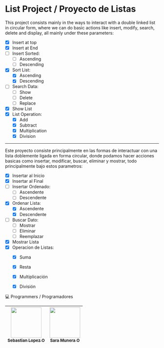 # List Project / Proyecto de Listas 

This project consists mainly in the ways to interact with a double linked list in circular form, where we can do basic actions like insert, modify, search, delete and display, all mainly under these parameters:

- [x] Insert at top
- [x] Insert at End
- [ ] Insert Sorted:
  - [ ] Ascending
  - [ ] Descending
- [x] Sort List:
  - [x] Ascending
  - [x] Descending
- [ ] Search Data:
  - [ ] Show
  - [ ] Delete
  - [ ] Replace
- [x] Show List
- [x] List Operation:
  - [x] Add
  - [x] Subtract
  - [x] Multiplication
  - [x] Division

---

Este proyecto consiste principalmente en las formas de interactuar con una lista doblemente ligada en forma circular, donde podamos hacer acciones basicas como insertar, modificar, buscar, eliminar y mostrar, todo principalmente bajo estos parametros:


- [x] Insertar al Inicio
- [x] Insertar al Final
- [ ] Insertar Ordenado:
  - [ ] Ascendente
  - [ ] Descendente
- [x] Ordenar Lista:
  - [x] Ascendente
  - [x] Descendente
- [ ] Buscar Dato:
  - [ ] Mostrar
  - [ ] Eliminar
  - [ ] Reemplazar
- [x] Mostrar Lista
- [x] Operacion de Listas:
  - [x] Suma
  - [x] Resta
  - [x] Multiplicación
  - [x] División


💻 Programmers / Programadores

| [<img src="https://avatars.githubusercontent.com/u/100486485?v=4" width="100px;"/><br /><sub><b>Sebastian Lopez O</b></sub>](https://github.com/SebastianLopezO) | [<img src="https://avatars.githubusercontent.com/u/127691495?v=4" width="100px;"/><br /><sub><b>Sara Munera O</b></sub>](https://github.com/Sarix24) |
|:----------------------------------------------------------------------------------------------------------------------------------------------------------------:|:----------------------------------------------------------------------------------------------------------------------------------------------------:|
